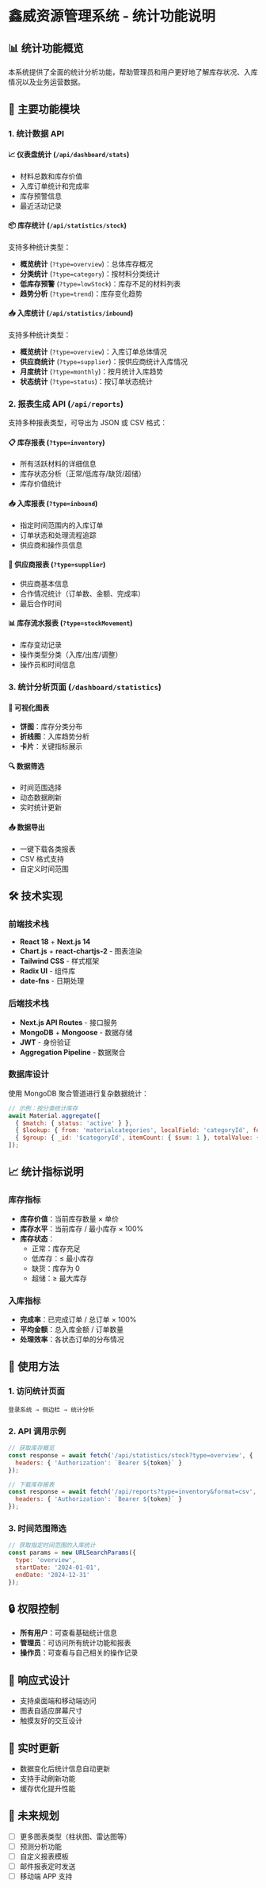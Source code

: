 # 鑫威资源管理系统 - 统计功能说明

## 📊 统计功能概览

本系统提供了全面的统计分析功能，帮助管理员和用户更好地了解库存状况、入库情况以及业务运营数据。

## 🎯 主要功能模块

### 1. 统计数据 API

#### 📈 仪表盘统计 (`/api/dashboard/stats`)
- 材料总数和库存价值
- 入库订单统计和完成率
- 库存预警信息
- 最近活动记录

#### 📦 库存统计 (`/api/statistics/stock`)
支持多种统计类型：
- **概览统计** (`?type=overview`)：总体库存概况
- **分类统计** (`?type=category`)：按材料分类统计
- **低库存预警** (`?type=lowStock`)：库存不足的材料列表
- **趋势分析** (`?type=trend`)：库存变化趋势

#### 📥 入库统计 (`/api/statistics/inbound`)
支持多种统计类型：
- **概览统计** (`?type=overview`)：入库订单总体情况
- **供应商统计** (`?type=supplier`)：按供应商统计入库情况
- **月度统计** (`?type=monthly`)：按月统计入库趋势
- **状态统计** (`?type=status`)：按订单状态统计

### 2. 报表生成 API (`/api/reports`)

支持多种报表类型，可导出为 JSON 或 CSV 格式：

#### 📋 库存报表 (`?type=inventory`)
- 所有活跃材料的详细信息
- 库存状态分析（正常/低库存/缺货/超储）
- 库存价值统计

#### 📥 入库报表 (`?type=inbound`)
- 指定时间范围内的入库订单
- 订单状态和处理流程追踪
- 供应商和操作员信息

#### 🏢 供应商报表 (`?type=supplier`)
- 供应商基本信息
- 合作情况统计（订单数、金额、完成率）
- 最后合作时间

#### 📊 库存流水报表 (`?type=stockMovement`)
- 库存变动记录
- 操作类型分类（入库/出库/调整）
- 操作员和时间信息

### 3. 统计分析页面 (`/dashboard/statistics`)

#### 🎨 可视化图表
- **饼图**：库存分类分布
- **折线图**：入库趋势分析
- **卡片**：关键指标展示

#### 🔍 数据筛选
- 时间范围选择
- 动态数据刷新
- 实时统计更新

#### 📤 数据导出
- 一键下载各类报表
- CSV 格式支持
- 自定义时间范围

## 🛠️ 技术实现

### 前端技术栈
- **React 18** + **Next.js 14**
- **Chart.js** + **react-chartjs-2** - 图表渲染
- **Tailwind CSS** - 样式框架
- **Radix UI** - 组件库
- **date-fns** - 日期处理

### 后端技术栈
- **Next.js API Routes** - 接口服务
- **MongoDB** + **Mongoose** - 数据存储
- **JWT** - 身份验证
- **Aggregation Pipeline** - 数据聚合

### 数据库设计
使用 MongoDB 聚合管道进行复杂数据统计：
```javascript
// 示例：按分类统计库存
await Material.aggregate([
  { $match: { status: 'active' } },
  { $lookup: { from: 'materialcategories', localField: 'categoryId', foreignField: '_id', as: 'category' } },
  { $group: { _id: '$categoryId', itemCount: { $sum: 1 }, totalValue: { $sum: { $multiply: ['$currentStock', '$price'] } } } }
]);
```

## 📈 统计指标说明

### 库存指标
- **库存价值**：当前库存数量 × 单价
- **库存水平**：当前库存 / 最小库存 × 100%
- **库存状态**：
  - 正常：库存充足
  - 低库存：≤ 最小库存
  - 缺货：库存为 0
  - 超储：≥ 最大库存

### 入库指标
- **完成率**：已完成订单 / 总订单 × 100%
- **平均金额**：总入库金额 / 订单数量
- **处理效率**：各状态订单的分布情况

## 🚀 使用方法

### 1. 访问统计页面
```
登录系统 → 侧边栏 → 统计分析
```

### 2. API 调用示例
```javascript
// 获取库存概览
const response = await fetch('/api/statistics/stock?type=overview', {
  headers: { 'Authorization': `Bearer ${token}` }
});

// 下载库存报表
const response = await fetch('/api/reports?type=inventory&format=csv', {
  headers: { 'Authorization': `Bearer ${token}` }
});
```

### 3. 时间范围筛选
```javascript
// 获取指定时间范围的入库统计
const params = new URLSearchParams({
  type: 'overview',
  startDate: '2024-01-01',
  endDate: '2024-12-31'
});
```

## 🔒 权限控制

- **所有用户**：可查看基础统计信息
- **管理员**：可访问所有统计功能和报表
- **操作员**：可查看与自己相关的操作记录

## 📱 响应式设计

- 支持桌面端和移动端访问
- 图表自适应屏幕尺寸
- 触摸友好的交互设计

## 🔄 实时更新

- 数据变化后统计信息自动更新
- 支持手动刷新功能
- 缓存优化提升性能

## 🎯 未来规划

- [ ] 更多图表类型（柱状图、雷达图等）
- [ ] 预测分析功能
- [ ] 自定义报表模板
- [ ] 邮件报表定时发送
- [ ] 移动端 APP 支持
